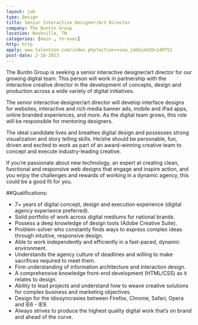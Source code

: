```yaml
---
layout: job
type: Design
title: Senior Interactive Designer/Art Director
company: The Buntin Group
location: Nashville, TN
categories: [main , tn-exec]
http: http
apply: www.talentzoo.com/index.php?action=view_job&jobID=140751
post-date: 2-18-2013
---
```


The Buntin Group is seeking a senior interactive designer/art director for our growing digital team. This person will work in partnership with the interactive creative director in the development of concepts, design and production across a wide variety of digital initiatives.
 
The senior interactive designer/art director will develop interface designs for websites, interactive and rich media banner ads, mobile and iPad apps, online branded experiences, and more. As the digital team grows, this role will be responsible for mentoring designers.
 
The ideal candidate lives and breathes digital design and possesses strong visualization and story telling skills. He/she should be personable, fun, driven and excited to work as part of an award-winning creative team to concept and execute industry-leading creative.
 
If you’re passionate about new technology, an expert at creating clean, functional and responsive web designs that engage and inspire action, and you enjoy the challenges and rewards of working in a dynamic agency, this could be a good fit for you.
 
##Qualifications:
 

* 7+ years of digital concept, design and execution experience (digital agency experience preferred).
* Solid portfolio of work across digital mediums for national brands.
* Possess a deep knowledge of design tools (Adobe Creative Suite).
* Problem-solver who constantly finds ways to express complex ideas through intuitive, responsive design.
* Able to work independently and efficiently in a fast-paced, dynamic environment.
* Understands the agency culture of deadlines and willing to make sacrifices required to meet them.
* Firm understanding of information architecture and interaction design.
* A comprehensive knowledge front-end development (HTML/CSS) as it relates to design.
* Ability to lead projects and understand how to weave creative solutions for complex business and marketing objectives.
* Design for the idiosyncrasies between Firefox, Chrome, Safari, Opera and IE6 - IE9.
* Always strives to produce the highest quality digital work that’s on brand and ahead of the curve.
